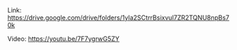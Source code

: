 Link: https://drive.google.com/drive/folders/1yla2SCtrrBsixvul7ZR2TQNU8npBs70k

Video: https://youtu.be/7F7ygrwG5ZY
